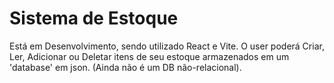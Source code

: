 # Sistema de Estoque

Está em Desenvolvimento, sendo utilizado React e Vite. O user poderá Criar, Ler, Adicionar ou Deletar itens de seu estoque armazenados em um 'database' em json. (Ainda não é um DB não-relacional).
